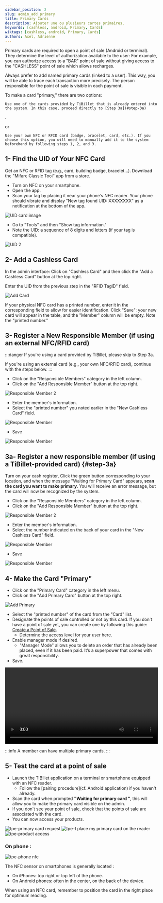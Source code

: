 ```yaml
---
sidebar_position: 2
slug: admin_add_primary
title: Primary Cards
description: Ajouter une ou plusieurs cartes primaires.
keywords: [cashless, android, Primary, Cards]
wiktags: [cashless, android, Primary, Cards]
authors: Axel, Adrienne
---
```


Primary cards are required to open a point of sale (Android or terminal). They determine the level 
of authorization available to the user: For example, you can authorize access to a "BAR" 
point of sale without giving access to the "CASHLESS" point of sale which allows recharges.

Always prefer to add named primary cards (linked to a user). This way, you will be able to trace each transaction more precisely.
The person responsible for the point of sale is visible in each payment.

To make a card "primary," there are two options:

    Use one of the cards provided by TiBillet that is already entered into the system. In this case, proceed directly to [Step 3a](#step-3a)
.

or

    Use your own NFC or RFID card (badge, bracelet, card, etc.). If you choose this option, you will need to manually add it to the system beforehand by following steps 1, 2, and 3.

## 1- Find the UID of Your NFC Card

Get an NFC or RFID tag (e.g., card, building badge, bracelet...).
Download the "Mifare Classic Tool" app from a store.
- Turn on NFC on your smartphone.
- Open the app.
- Scan your tag by placing it near your phone's NFC reader.
Your phone should vibrate and display "New tag found UID: XXXXXXXX" as a notification at the bottom of the app.

![UID card image](/img/imageUIDcarte.png)

- Go to "Tools" and then "Show tag information."
- Note the UID: a sequence of 8 digits and letters (if your tag is compatible).

![UID 2](/img/UID2.png)

## 2- Add a Cashless Card

In the admin interface:
Click on "Cashless Card" and then click the "Add a Cashless Card" button at the top right.

Enter the UID from the previous step in the "RFID TagID" field.

![Add Card](/img/ajoutcarte.png)

If your physical NFC card has a printed number, enter it in the corresponding field to allow for easier identification.
Click "Save": your new card will appear in the table, and the "Member" column will be empty.
Note the "printed number."


## 3- Register a New Responsible Member (if using an external NFC/RFID card)

:::danger 
If you're using a card provided by TiBillet, please skip to Step 3a.

If you're using an external card (e.g., your own NFC/RFID card), continue with the steps below.
:::

- Click on the "Responsible Members" category in the left column.
- Click on the "Add Responsible Member" button at the top right.

![Responsible Member 2](/img/membreresp.png)

- Enter the member's information.
- Select the "printed number" you noted earlier in the "New Cashless Card" field.

![Responsible Member](/img/membre-responsable.png)

- Save

![Responsible Member](/img/membre-responsable-bis.png)


## 3a- Register a new responsible member (if using a TiBillet-provided card) {#step-3a}


Turn on your cash register,
Click the green button corresponding to your location, and when the message "Waiting for Primary Card" appears, **scan the card you want to make primary**. You will receive an error message, but the card will now be recognized by the system.

- Click on the "Responsible Members" category in the left column.
- Click on the "Add Responsible Member" button at the top right.

![Responsible Member 2](/img/membreresp.png)

- Enter the member's information.
- Select the number indicated on the back of your card in the "New Cashless Card" field.

![Responsible Member](/img/membre-responsable.png)

- Save

![Responsible Member](/img/membre-responsable-bis.png)

## 4- Make the Card "Primary"

- Click on the "Primary Card" category in the left menu.
- Click on the "Add Primary Card" button at the top right.

![Add Primary](/img/ajoutprimaire.png)

- Select the "printed number" of the card from the "Card" list.
- Designate the points of sale controlled or not by this card. If you don't have a point of sale yet, you can create one by following this guide: [Create a Point of Sale](../admin_add_pos).
     - Determine the access level for your user here.
- Enable manager mode if desired.
     - "Manager Mode" allows you to delete an order that has already been placed, even if it has been paid. It’s a superpower that comes with great responsibility.
- Save.

<video width="100%" controls src="/img/CartePrimaire.mp4"></video>

:::info 
A member can have multiple primary cards. 
:::


## 5- Test the card at a point of sale

- Launch the TiBillet application on a terminal or smartphone equipped with an NFC reader.
     - Follow the [pairing procedure](cf. Android application) if you haven't already.
- Scan the card when prompted **"Waiting for primary card ”**, this will allow you to make the primary card visible on the admin.
- If you don't see your point of sale, check that the points of sale are associated with the card.
- You can now access your products.

![tpe-primary card request](/img/tpe1.png)
![tpe-I place my primary card on the reader](/img/tpe2.png)
![tpe-product access](/img/tpe3.png)

### On phone :
![tpe-phone nfc](/img/phone-nfc.png)

The NFC sensor on smartphones is generally located :

- On iPhones: top right or top left of the phone.
- On Android phones: often in the center, on the back of the device.

When using an NFC card, remember to position the card in the right place for optimum reading.
